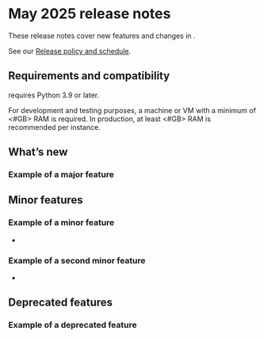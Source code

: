 # <charm name> May 2025 release notes

These release notes cover new features and changes in <charm name>.

See our [Release policy and schedule](link-to-landing-page).

## Requirements and compatibility

<charm name> requires Python 3.9 or later. 

<specify the workload version>

For development and testing purposes, a machine or VM with a minimum of <#GB> RAM
is required. In production, at least <#GB> RAM is recommended per instance.

## What’s new

### Example of a major feature

<Engineers to add more context and information about the entry>

## Minor features

### Example of a minor feature

* <Engineers to add more context and information about the entry>

### Example of a second minor feature

* <Engineers to add more context and information about the entry>

## Deprecated features

### Example of a deprecated feature

<Engineers to add more context and information about the entry>


